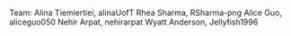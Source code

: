 Team:
Alina Tiemiertiei, alinaUofT
Rhea Sharma, RSharma-png
Alice Guo, aliceguo050
Nehir Arpat, nehirarpat
Wyatt Anderson, Jellyfish1996
